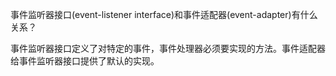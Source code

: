 事件监听器接口(event-listener interface)和事件适配器(event-adapter)有什么关系？

事件监听器接口定义了对特定的事件，事件处理器必须要实现的方法。事件适配器给事件监听器接口提供了默认的实现。
